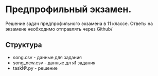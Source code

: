 # Предпрофильный экзамен.
Решение задач предпрофильного экзамена в 11 классе. Ответы на экзамене необходимо отправлять через Github/
## Структура
+ song.csv - данные для задания
+ song_new.csv - данные дл я1 задания
+ task№.py - решение 
